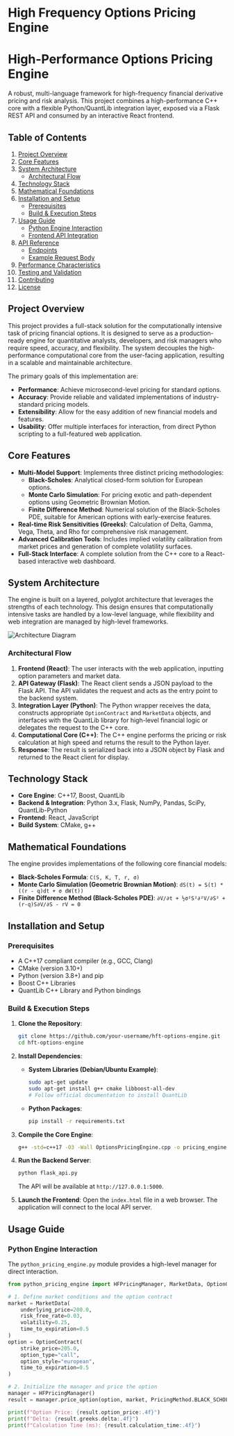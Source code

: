# High Frequency Options Pricing Engine

# High-Performance Options Pricing Engine

A robust, multi-language framework for high-frequency financial derivative pricing and risk analysis. This project combines a high-performance C++ core with a flexible Python/QuantLib integration layer, exposed via a Flask REST API and consumed by an interactive React frontend.

## Table of Contents

1.  [Project Overview](#project-overview)
2.  [Core Features](#core-features)
3.  [System Architecture](#system-architecture)
    -   [Architectural Flow](#architectural-flow)
4.  [Technology Stack](#technology-stack)
5.  [Mathematical Foundations](#mathematical-foundations)
6.  [Installation and Setup](#installation-and-setup)
    -   [Prerequisites](#prerequisites)
    -   [Build & Execution Steps](#build--execution-steps)
7.  [Usage Guide](#usage-guide)
    -   [Python Engine Interaction](#python-engine-interaction)
    -   [Frontend API Integration](#frontend-api-integration)
8.  [API Reference](#api-reference)
    -   [Endpoints](#endpoints)
    -   [Example Request Body](#example-request-body)
9.  [Performance Characteristics](#performance-characteristics)
10. [Testing and Validation](#testing-and-validation)
11. [Contributing](#contributing)
12. [License](#license)

## Project Overview

This project provides a full-stack solution for the computationally intensive task of pricing financial options. It is designed to serve as a production-ready engine for quantitative analysts, developers, and risk managers who require speed, accuracy, and flexibility. The system decouples the high-performance computational core from the user-facing application, resulting in a scalable and maintainable architecture.

The primary goals of this implementation are:
-   **Performance**: Achieve microsecond-level pricing for standard options.
-   **Accuracy**: Provide reliable and validated implementations of industry-standard pricing models.
-   **Extensibility**: Allow for the easy addition of new financial models and features.
-   **Usability**: Offer multiple interfaces for interaction, from direct Python scripting to a full-featured web application.

## Core Features

-   **Multi-Model Support**: Implements three distinct pricing methodologies:
    -   **Black-Scholes**: Analytical closed-form solution for European options.
    -   **Monte Carlo Simulation**: For pricing exotic and path-dependent options using Geometric Brownian Motion.
    -   **Finite Difference Method**: Numerical solution of the Black-Scholes PDE, suitable for American options with early-exercise features.
-   **Real-time Risk Sensitivities (Greeks)**: Calculation of Delta, Gamma, Vega, Theta, and Rho for comprehensive risk management.
-   **Advanced Calibration Tools**: Includes implied volatility calibration from market prices and generation of complete volatility surfaces.
-   **Full-Stack Interface**: A complete solution from the C++ core to a React-based interactive web dashboard.

## System Architecture

The engine is built on a layered, polyglot architecture that leverages the strengths of each technology. This design ensures that computationally intensive tasks are handled by a low-level language, while flexibility and web integration are managed by high-level frameworks.

![Architecture Diagram](Architecture.png)

### Architectural Flow

1.  **Frontend (React)**: The user interacts with the web application, inputting option parameters and market data.
2.  **API Gateway (Flask)**: The React client sends a JSON payload to the Flask API. The API validates the request and acts as the entry point to the backend system.
3.  **Integration Layer (Python)**: The Python wrapper receives the data, constructs appropriate `OptionContract` and `MarketData` objects, and interfaces with the QuantLib library for high-level financial logic or delegates the request to the C++ core.
4.  **Computational Core (C++)**: The C++ engine performs the pricing or risk calculation at high speed and returns the result to the Python layer.
5.  **Response**: The result is serialized back into a JSON object by Flask and returned to the React client for display.

## Technology Stack

-   **Core Engine**: C++17, Boost, QuantLib
-   **Backend & Integration**: Python 3.x, Flask, NumPy, Pandas, SciPy, QuantLib-Python
-   **Frontend**: React, JavaScript
-   **Build System**: CMake, g++

## Mathematical Foundations

The engine provides implementations of the following core financial models:

-   **Black-Scholes Formula**: `C(S, K, T, r, σ)`
-   **Monte Carlo Simulation (Geometric Brownian Motion)**: `dS(t) = S(t) * ((r - q)dt + σ dW(t))`
-   **Finite Difference Method (Black-Scholes PDE)**: `∂V/∂t + ½σ²S²∂²V/∂S² + (r-q)S∂V/∂S - rV = 0`

## Installation and Setup

### Prerequisites

-   A C++17 compliant compiler (e.g., GCC, Clang)
-   CMake (version 3.10+)
-   Python (version 3.8+) and pip
-   Boost C++ Libraries
-   QuantLib C++ Library and Python bindings

### Build & Execution Steps

1.  **Clone the Repository**:
    ```bash
    git clone https://github.com/your-username/hft-options-engine.git
    cd hft-options-engine
    ```

2.  **Install Dependencies**:
    -   **System Libraries (Debian/Ubuntu Example)**:
        ```bash
        sudo apt-get update
        sudo apt-get install g++ cmake libboost-all-dev
        # Follow official documentation to install QuantLib
        ```
    -   **Python Packages**:
        ```bash
        pip install -r requirements.txt
        ```

3.  **Compile the Core Engine**:
    ```bash
    g++ -std=c++17 -O3 -Wall OptionsPricingEngine.cpp -o pricing_engine -lQuantLib
    ```

4.  **Run the Backend Server**:
    ```bash
    python flask_api.py
    ```
    The API will be available at `http://127.0.0.1:5000`.

5.  **Launch the Frontend**:
    Open the `index.html` file in a web browser. The application will connect to the local API server.

## Usage Guide

### Python Engine Interaction
The `python_pricing_engine.py` module provides a high-level manager for direct interaction.

```python
from python_pricing_engine import HFPricingManager, MarketData, OptionContract, PricingMethod

# 1. Define market conditions and the option contract
market = MarketData(
    underlying_price=200.0,
    risk_free_rate=0.03,
    volatility=0.25,
    time_to_expiration=0.5
)
option = OptionContract(
    strike_price=205.0,
    option_type="call",
    option_style="european",
    time_to_expiration=0.5
)

# 2. Initialize the manager and price the option
manager = HFPricingManager()
result = manager.price_option(option, market, PricingMethod.BLACK_SCHOLES)

print(f"Option Price: {result.option_price:.4f}")
print(f"Delta: {result.greeks.delta:.4f}")
print(f"Calculation Time (ms): {result.calculation_time:.4f}")
